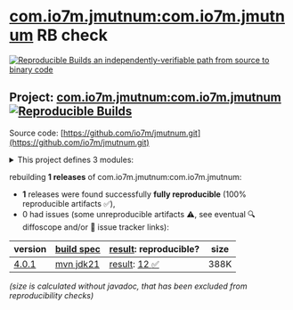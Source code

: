 [com.io7m.jmutnum:com.io7m.jmutnum](https://central.sonatype.com/artifact/com.io7m.jmutnum/com.io7m.jmutnum/versions) RB check
=======

[![Reproducible Builds](https://reproducible-builds.org/images/logos/rb.svg) an independently-verifiable path from source to binary code](https://reproducible-builds.org/)

## Project: [com.io7m.jmutnum:com.io7m.jmutnum](https://central.sonatype.com/artifact/com.io7m.jmutnum/com.io7m.jmutnum/versions) [![Reproducible Builds](https://img.shields.io/endpoint?url=https://raw.githubusercontent.com/jvm-repo-rebuild/reproducible-central/master/content/com/io7m/jmutnum/badge.json)](https://github.com/jvm-repo-rebuild/reproducible-central/blob/master/content/com/io7m/jmutnum/README.md)

Source code: [https://github.com/io7m/jmutnum.git](https://github.com/io7m/jmutnum.git)

<details><summary>This project defines 3 modules:</summary>

* [com.io7m.jmutnum:com.io7m.jmutnum](https://central.sonatype.com/artifact/com.io7m.jmutnum/com.io7m.jmutnum/4.0.1)
* [com.io7m.jmutnum:com.io7m.jmutnum.core](https://central.sonatype.com/artifact/com.io7m.jmutnum/com.io7m.jmutnum.core/4.0.1)
* [com.io7m.jmutnum:com.io7m.jmutnum.tests](https://central.sonatype.com/artifact/com.io7m.jmutnum/com.io7m.jmutnum.tests/4.0.1)
</details>

rebuilding **1 releases** of com.io7m.jmutnum:com.io7m.jmutnum:
- **1** releases were found successfully **fully reproducible** (100% reproducible artifacts :white_check_mark:),
- 0 had issues (some unreproducible artifacts :warning:, see eventual :mag: diffoscope and/or :memo: issue tracker links):

| version | [build spec](/BUILDSPEC.md) | [result](https://reproducible-builds.org/docs/jvm/): reproducible? | size |
| -- | --------- | ------ | -- |
| [4.0.1](https://central.sonatype.com/artifact/com.io7m.jmutnum/com.io7m.jmutnum/4.0.1/pom) | [mvn jdk21](com.io7m.jmutnum-4.0.1.buildspec) | [result](com.io7m.jmutnum-4.0.1.buildinfo): [12 :white_check_mark: ](com.io7m.jmutnum-4.0.1.buildcompare) | 388K |

<i>(size is calculated without javadoc, that has been excluded from reproducibility checks)</i>
